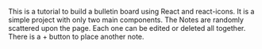 This is a tutorial to build a bulletin board using React and react-icons.  It is a simple project with only two main components.  The Notes are randomly scattered upon the page.  Each one can be edited or deleted all together.  There is a + button to place another note.  
